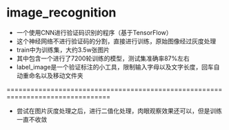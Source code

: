 # image_recognition
+ 一个使用CNN进行验证码识别的程序（基于TensorFlow）
+ 这个神经网络不进行验证码的分割，直接进行训练，原始图像经过灰度处理
+ train中为训练集，大约3.5w张图片
+ 其中包含一个进行了7200轮训练的模型，测试集准确率87%左右
+ label_image是一个验证标注的小工具，限制输入字母以及文字长度，回车自动重命名以及移动文件夹

================================================================================

+ 尝试在图片灰度处理之后，进行二值化处理，肉眼观察效果还可以，但是训练一直不收敛
